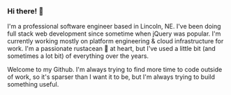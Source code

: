 ### Hi there! 👋

I'm a professional software engineer based in Lincoln, NE.  I've been doing full stack web development since sometime when jQuery was popular.  I'm currently working mostly on platform engineering & cloud infrastructure for work.  I'm a passionate rustacean 🦀 at heart, but I've used a little bit (and sometimes a lot bit) of everything over the years.

Welcome to my Github.  I'm always trying to find more time to code outside of work, so it's sparser than I want it to be, but I'm always trying to build something useful.
